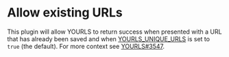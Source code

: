 # Allow existing URLs

This plugin will allow YOURLS to return success when presented with a URL that has already been saved and when [YOURLS_UNIQUE_URLS](https://yourls.org/docs/guide/essentials/configuration#yourls_unique_urls) is set to `true` (the default). For more context see [YOURLS#3547](https://github.com/YOURLS/YOURLS/issues/3547).
